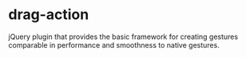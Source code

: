 drag-action
===========

jQuery plugin that provides the basic framework for creating gestures comparable in performance and smoothness to native gestures.
